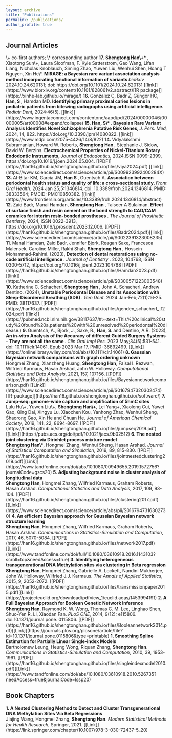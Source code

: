 ```yaml
---
layout: archive
title: "Publications"
permalink: /publications/
author_profile: true
---
```



## Journal Articles 


<span style="font-size:1em;"> 
\+ co-first authors; \* corresponding author </span>


<span style="font-size:1em;">
<b> 17.</b>  <b>Shengtong Han\+* </b>, Xiaotong Sun\+, Laura Sloofman, F. Kyle Satterstrom, Gao Wang, Lifan Liang, Nicholas Knoblauch, Siming Zhao, Yuwen Liu, Wenhui Shen, Hoang T Nguyen, Xin He\*.  <b>
  MIRAGE: a Bayesian rare variant association analysis method incorporating functional information of variants </b>
<i>bioRxiv </i> 2024.10.24.620131; doi: https://doi.org/10.1101/2024.10.24.620131 [[link]](https://www.biorxiv.org/content/10.1101/828061v2.abstract)[[R package]](https://xinhe-lab.github.io/mirage/)</span> 



<span style="font-size:1em;">
<b> 16. </b> Gonzalez C, Badr Z, Güngör HC,  <b> Han, S </b>, Hamdan MD.  <b>
Identifying primary proximal caries lesions in pediatric patients from bitewing radiographs using artificial intelligence. </b> <i>
Pediatr Dent, </i> 2024:46(5). [[link]](https://www.ingentaconnect.com/contentone/aapd/pd/2024/00000046/00000005/art00008#expand/collapse) </span> 




<span style="font-size:1em;">
<b> 15. </b>   <b> Han, S\* </b>.  <b>
Bayesian Rare Variant Analysis Identifies Novel Schizophrenia Putative Risk Genes, </b> <i>
J. Pers. Med, </i> 2024, 14, 822. https://doi.org/10.3390/jpm14080822. [[link]](https://www.mdpi.com/2075-4426/14/8/822) </span> 




<span style="font-size:1em;">
<b> 14. </b> Vidyalakshmi Subramanian, Howard W. Roberts, <b> Shengtong Han </b>, Stephanie J. Sidow, David W. Berzins. <b>
Electrochemical Properties of Nickel-Titanium Rotary Endodontic Instruments, </b> <i>
Journal of Endodontics, </i> 2024,ISSN 0099-2399,
https://doi.org/10.1016/j.joen.2024.05.004. [[PDF]](https://han16.github.io/shengtonghan.github.io/files/viya2024.pdf) [[link]](https://www.sciencedirect.com/science/article/pii/S009923992400284X) </span> 

<span style="font-size:1em;">
<b> 13. </b> Al-Bitar KM, Garcia JM, <b> Han S </b> , Guentsch A. <b> Association between periodontal health status and quality of life: a cross-sectional study. </b> <i> Front Oral Health. </i> 2024 Jan 25;5:1346814. doi: 10.3389/froh.2024.1346814. PMID: 38333564; PMCID: PMC10850382. [[link]](https://www.frontiersin.org/articles/10.3389/froh.2024.1346814/abstract) </span> 
  


<span style="font-size:1em;">
<b> 12. </b>   Zaid Badr, Manal Hamdan, <b> Shengtong Han </b>, 
Taiseer A Sulaiman. <b> Effect of surface finish and resin cement on the bond strength to CAD/CAM ceramics for interim resin-bonded prostheses </b>. <i> The Journal of Prosthetic Dentistry, </i> 2024, ISSN 0022-3913, https://doi.org/10.1016/j.prosdent.2023.12.006. [[PDF]](https://han16.github.io/shengtonghan.github.io/files/Badr2024.pdf)[[link]](https://www.sciencedirect.com/science/article/pii/S0022391323008235) </span>  

<span style="font-size:1em;">
<b> 11. </b>   Manal Hamdan, Zaid Badr, Jennifer Bjork, Reagan Saxe, Francesca Malensek, Caroline Miller, Rakhi Shah, <b >Shengtong Han </b>, Hossein Mohammad-Rahimi. (2023), <b> Detection of dental restorations using no-code artificial intelligence </b>. <i> Journal of Dentistry </i> . 2023,
104768, ISSN 0300-5712, https://doi.org/10.1016/j.jdent.2023.104768 [[PDF]](https://han16.github.io/shengtonghan.github.io/files/Hamdan2023.pdf)[[link]](https://www.sciencedirect.com/science/article/pii/S0300571223003548) </span>

<span style="font-size:1em;">
<b> 10. </b>   Katherine C. Schacherl, <b> Shengtong
Han </b>, John A. Schacherl, Andrew Dentino. (2024), <b> Unstable Periodontal Disease and its Association with Sleep-Disordered Breathing (SDB) </b>. <i> Gen Dent. </i> 2024 Jan-Feb;72(1):16-25. PMID: 38117637. [[PDF]](https://han16.github.io/shengtonghan.github.io/files/genden_schacherl_jf2024.pdf) [[link]](https://pubmed.ncbi.nlm.nih.gov/38117637/#:~:text=This%20clinical%20study%20found%20a,patients%20with%20unresolved%20periodontal%20disease.)  </span>



<span style="font-size:1em;">
<b> 9. </b>   Guentsch, A., Bjork, J., Saxe, R., <b> Han, S. </b> and Dentino, A.R. (2023), <b> An in-vitro Analysis of the Accuracy of different Guided Surgery Systems – They are not all the same </b>. <i> Clin Oral Impl Res. </i> 2023 May;34(5):531-541. doi: 10.1111/clr.14061. Epub 2023 Mar 17. PMID: 36892499. [[Link]](https://onlinelibrary.wiley.com/doi/abs/10.1111/clr.14061) </span>


<span style="font-size:1em;"> 
<b> 8. Gaussian Bayesian network comparisons with graph ordering unknown </b> <br></span>
<span style="font-size:1em;">
Hongmei Zhang, Xianzheng Huang, <b>Shengtong Han</b>, Faisal I. Rezwan, Wilfried Karmaus, Hasan Arshad, John W. Holloway. <i> Computational Statistics and Data Analysis</i>, 2021, 157, 107156. [[PDF]](https://han16.github.io/shengtonghan.github.io/files/Bayesiannetworkcomparison.pdf) [[Link]](https://www.sciencedirect.com/science/article/pii/S0167947320302474)[[R-package]](https://han16.github.io/shengtonghan.github.io//software/) </span>

 

 
 <span style="font-size:1em;"> 
 <b> 7. Jump-seq: genome-wide capture and amplification of 5hmC sites </b> <br></span> 
<span style="font-size:1em;">
Lulu Hu\+, Yuwen Liu\+, <b>Shengtong Han\+</b>, Lei Yang+, Xiaolong Cui, Yawei Gao, Qing Dai, Xingyu Lu, Xiaochen Kou, Yanhong Zhao, Wenhui Sheng, Shaorong Gao, Xin He and Chuan He. <i>Journal of American Chemical Society</i>, 2019, 141, 22, 8694-8697. [[PDF]](https://han16.github.io/shengtonghan.github.io/files/jumpseq2019.pdf)[[Link]](https://pubs.acs.org/doi/pdf/10.1021/jacs.9b02512) </span> 



<span style="font-size:1em;"> 
 <b> 6.  The nested joint clustering via Dirichlet process mixture model </b> <br></span> 
<span style="font-size:1em;">
<b>Shengtong Han\*</b>, Hongmei Zhang, Wenhui Sheng, Hasan Arshad. <i>Journal of Statistical Computation and Simulation</i>, 2019, 89, 815-830. [[PDF]](https://han16.github.io/shengtonghan.github.io/files/jointnestedclustering2019.pdf)[[Link]](https://www.tandfonline.com/doi/abs/10.1080/00949655.2019.1572756?journalCode=gscs20) </span> 

<span style="font-size:1em;"> 
<b> 5.  Adjusting background noise in cluster analysis of longitudinal data </b> <br></span> 
<span style="font-size:1em;">
<b>Shengtong Han</b>, Hongmei Zhang, Wilfried Karmaus, Graham Roberts, Hasan Arshad. <i>Computational Statistics and Data Analysis</i>, 2017, 109, 93-104. [[PDF]](https://han16.github.io/shengtonghan.github.io/files/clustering2017.pdf)[[Link]](https://www.sciencedirect.com/science/article/abs/pii/S0167947316302730) </span>  

<span style="font-size:1em;"> 
<b> 4.   An efficient Bayesian approach for Gaussian Bayesian network structure learning </b> <br></span> 
<span style="font-size:1em;">
<b>Shengtong Han</b>, Hongmei Zhang, Wilfried Karmaus, Graham Roberts, Hasan Arshad. <i>Communications in Statistics-Simulation and Computation</i>, 2017, 46, 5070-5084. [[PDF]](https://han16.github.io/shengtonghan.github.io/files/network2017.pdf)[[Link]](https://www.tandfonline.com/doi/full/10.1080/03610918.2016.1143103?scroll=top&needAccess=true) </span>

<span style="font-size:1em;"> 
<b>  3.   Identifying heterogeneous transgenerational DNA Methylation sites via clustering in Beta regression </b> <br></span> 
<span style="font-size:1em;">
<b>Shengtong Han</b>, Hongmei Zhang, Gabrielle A. Lockett, Nandini Mukherjee, John W. Holloway, Wilfried J.J. Karmaus. <i>The Annals of Applied Statistics</i>, 2015, 9, 2052-2072. [[PDF]](https://han16.github.io/shengtonghan.github.io/files/transmissionpaper2015.pdf)[[Link]](https://projecteuclid.org/download/pdfview_1/euclid.aoas/1453994191) </span> 

<span style="font-size:1em;"> 
<b>  2.    A Full Bayesian Approach for Boolean Genetic Network Inference </b> <br></span> 
<span style="font-size:1em;">
<b>Shengtong Han</b>, Raymond K. W. Wong, Thomas C. M. Lee, Linghao Shen, Shuo-Yen R. Li, Xiaodan Fan. <i>PLoS ONE</i>, 2014, 9(12): e115806. doi:10.1371/journal.pone. 0115806. [[PDF]](https://han16.github.io/shengtonghan.github.io/files/Booleannetwork2014.pdf)[[Link]](https://journals.plos.org/plosone/article/file?id=10.1371/journal.pone.0115806&type=printable) </span> 

<span style="font-size:1em;"> 
<b>  1.   Smoothing Spline Estimation for Partially Linear Single-index Models </b> <br></span> 
<span style="font-size:1em;">
Bartholomew Leung, Heung Wong, Riquan Zhang, <b>Shengtong Han</b>. <i>Communications in Statistics-Simulation and Computation</i>, 2010, 39, 1953-1961. [[PDF]](https://han16.github.io/shengtonghan.github.io/files/singleindexmodel2010.pdf)[[Link]](https://www.tandfonline.com/doi/abs/10.1080/03610918.2010.526735?needAccess=true&journalCode=lssp20) </span> 


## Book Chapters 

<span style="font-size:1em;"> 
<b>  1.   A Nested Clustering Method to Detect and Cluster Transgenerational DNA Methylation Sites Via Beta Regressions  </b> <br></span> 
<span style="font-size:1em;">
Jiajing Wang, Hongmei Zhang, <b>Shengtong Han</b>. <i> Modern Statistical Methods for Health Research</i>, Springer, 2021. [[Link]](https://link.springer.com/chapter/10.1007/978-3-030-72437-5_20) </span> 
